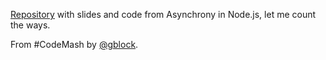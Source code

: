 [Repository](https://github.com/glennblock/codemash-async) with slides and code from Asynchrony in Node.js, let me count the ways.


From #CodeMash by [@gblock](https://twitter.com/gblock).

 
